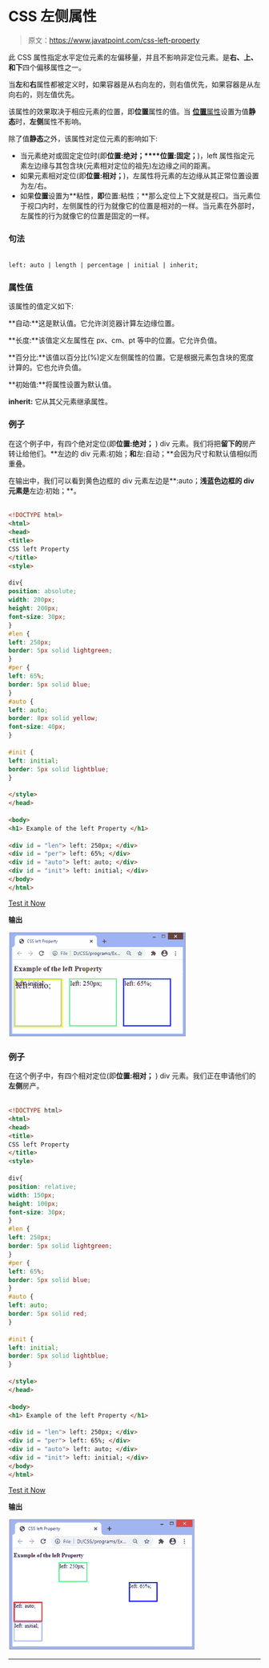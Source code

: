 # CSS 左侧属性

> 原文：<https://www.javatpoint.com/css-left-property>

此 CSS 属性指定水平定位元素的左偏移量，并且不影响非定位元素。是**右、上、**和**下**四个偏移属性之一。

当**左**和**右**属性都被定义时，如果容器是从右向左的，则右值优先，如果容器是从左向右的，则左值优先。

该属性的效果取决于相应元素的位置，即**位置**属性的值。当 [**位置**属性](https://www.javatpoint.com/css-position)设置为值**静态**时，**左侧**属性不影响。

除了值**静态**之外，该属性对定位元素的影响如下:

*   当元素绝对或固定定位时(即**位置:绝对；****位置:固定；**)，left 属性指定元素左边缘与其包含块(元素相对定位的祖先)左边缘之间的距离。
*   如果元素相对定位(即**位置:相对；**)，左属性将元素的左边缘从其正常位置设置为左/右。
*   如果**位置**设置为**粘性，**即**位置:粘性；**那么定位上下文就是视口。当元素位于视口内时，左侧属性的行为就像它的位置是相对的一样。当元素在外部时，左属性的行为就像它的位置是固定的一样。

### 句法

```html

left: auto | length | percentage | initial | inherit;

```

### 属性值

该属性的值定义如下:

**自动:**这是默认值。它允许浏览器计算左边缘位置。

**长度:**该值定义左属性在 px、cm、pt 等中的位置。它允许负值。

**百分比:**该值以百分比(%)定义左侧属性的位置。它是根据元素包含块的宽度计算的。它也允许负值。

**初始值:**将属性设置为默认值。

**inherit:** 它从其父元素继承属性。

### 例子

在这个例子中，有四个绝对定位(即**位置:绝对；** ) div 元素。我们将把**留下的**房产转让给他们。**左边的 div 元素:初始；**和**左:自动；**会因为尺寸和默认值相似而重叠。

在输出中，我们可以看到黄色边框的 div 元素左边是**:auto；**浅蓝色边框的 div 元素是**左边:初始；**。

```html

<!DOCTYPE html>
<html>
<head>
<title>
CSS left Property
</title>
<style>

div{
position: absolute;
width: 200px;
height: 200px;
font-size: 30px;
}
#len {
left: 250px;
border: 5px solid lightgreen;
}
#per {
left: 65%;
border: 5px solid blue;
}
#auto {
left: auto;
border: 8px solid yellow;
font-size: 40px;
}

#init {
left: initial;
border: 5px solid lightblue;
}

</style>
</head>

<body>
<h1> Example of the left Property </h1>

<div id = "len"> left: 250px; </div>
<div id = "per"> left: 65%; </div>
<div id = "auto"> left: auto; </div>
<div id = "init"> left: initial; </div>
</body>
</html>

```

[Test it Now](https://www.javatpoint.com/oprweb/test.jsp?filename=css-left-property1)

**输出**

![CSS left property](img/336fe158e8c99f1b4bbe485912bf3a0f.png)

### 例子

在这个例子中，有四个相对定位(即**位置:相对；** ) div 元素。我们正在申请他们的**左侧**房产。

```html

<!DOCTYPE html>
<html>
<head>
<title>
CSS left Property
</title>
<style>

div{
position: relative;
width: 150px;
height: 100px;
font-size: 30px;
}
#len {
left: 250px;
border: 5px solid lightgreen;
}
#per {
left: 65%;
border: 5px solid blue;
}
#auto {
left: auto;
border: 5px solid red;
}

#init {
left: initial;
border: 5px solid lightblue;
}

</style>
</head>

<body>
<h1> Example of the left Property </h1>

<div id = "len"> left: 250px; </div>
<div id = "per"> left: 65%; </div>
<div id = "auto"> left: auto; </div>
<div id = "init"> left: initial; </div>
</body>
</html>

```

[Test it Now](https://www.javatpoint.com/oprweb/test.jsp?filename=css-left-property2)

**输出**

![CSS left property](img/b718c700e1cc0f6445adf6ebe9128b6b.png)

* * *